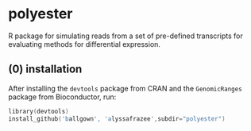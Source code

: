 # polyester
R package for simulating reads from a set of pre-defined transcripts for evaluating methods for differential expression. 

## (0) installation
After installing the `devtools` package from CRAN and the `GenomicRanges` package from Bioconductor, run:

```S
library(devtools)
install_github('ballgown', 'alyssafrazee',subdir="polyester")
```